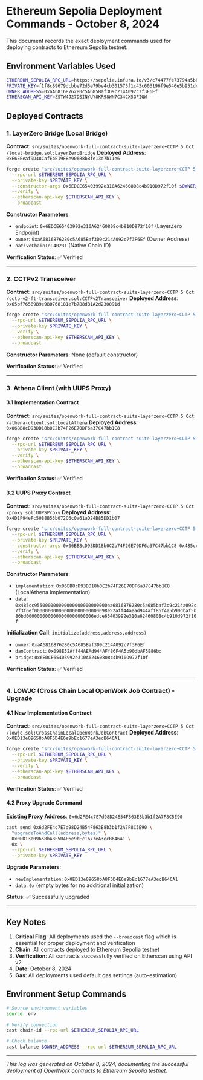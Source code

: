 # Ethereum Sepolia Deployment Commands - October 8, 2024

This document records the exact deployment commands used for deploying contracts to Ethereum Sepolia testnet.

## Environment Variables Used
```bash
ETHEREUM_SEPOLIA_RPC_URL=https://sepolia.infura.io/v3/c74477fe73794a5b897b6037f564c7d0
PRIVATE_KEY=f1f8c89679dcbbe72d5e79be4cb301575f1c43c603196f9e546e5b951dc0389d
OWNER_ADDRESS=0xaA6816876280c5A685Baf3D9c214A092c7f3F6Ef
ETHERSCAN_API_KEY=ZSTW4J27DSINYUY8KR98WN7C34CX5GFIQW
```

## Deployed Contracts

### 1. LayerZero Bridge (Local Bridge)
**Contract**: `src/suites/openwork-full-contract-suite-layerzero+CCTP 5 Oct /local-bridge.sol:LayerZeroBridge`
**Deployed Address**: `0xE6EEeaf9D48CafEbE19F8e906B8bBfe13d7b11e6`

```bash
forge create "src/suites/openwork-full-contract-suite-layerzero+CCTP 5 Oct /local-bridge.sol:LayerZeroBridge" \
  --rpc-url $ETHEREUM_SEPOLIA_RPC_URL \
  --private-key $PRIVATE_KEY \
  --constructor-args 0x6EDCE65403992e310A62460808c4b910D972f10f $OWNER_ADDRESS 40231 \
  --verify \
  --etherscan-api-key $ETHERSCAN_API_KEY \
  --broadcast
```

**Constructor Parameters**:
- `endpoint`: `0x6EDCE65403992e310A62460808c4b910D972f10f` (LayerZero Endpoint)
- `owner`: `0xaA6816876280c5A685Baf3D9c214A092c7f3F6Ef` (Owner Address)
- `nativeChainId`: `40231` (Native Chain ID)

**Verification Status**: ✅ Verified

---

### 2. CCTPv2 Transceiver
**Contract**: `src/suites/openwork-full-contract-suite-layerzero+CCTP 5 Oct /cctp-v2-ft-transceiver.sol:CCTPv2Transceiver`
**Deployed Address**: `0x65bf76589B9e9B0768181e7b7B8dB1A2d230091d`

```bash
forge create "src/suites/openwork-full-contract-suite-layerzero+CCTP 5 Oct /cctp-v2-ft-transceiver.sol:CCTPv2Transceiver" \
  --rpc-url $ETHEREUM_SEPOLIA_RPC_URL \
  --private-key $PRIVATE_KEY \
  --verify \
  --etherscan-api-key $ETHERSCAN_API_KEY \
  --broadcast
```

**Constructor Parameters**: None (default constructor)

**Verification Status**: ✅ Verified

---

### 3. Athena Client (with UUPS Proxy)

#### 3.1 Implementation Contract
**Contract**: `src/suites/openwork-full-contract-suite-layerzero+CCTP 5 Oct /athena-client.sol:LocalAthena`
**Deployed Address**: `0x06BB8cD93DD18b0C2b74F26E70DF6a37C47bb1C8`

```bash
forge create "src/suites/openwork-full-contract-suite-layerzero+CCTP 5 Oct /athena-client.sol:LocalAthena" \
  --rpc-url $ETHEREUM_SEPOLIA_RPC_URL \
  --private-key $PRIVATE_KEY \
  --verify \
  --etherscan-api-key $ETHERSCAN_API_KEY \
  --broadcast
```

**Verification Status**: ✅ Verified

#### 3.2 UUPS Proxy Contract
**Contract**: `src/suites/openwork-full-contract-suite-layerzero+CCTP 5 Oct /proxy.sol:UUPSProxy`
**Deployed Address**: `0x4D1F94eFc5088B53b072C6c0a61aD24B85DD1b07`

```bash
forge create "src/suites/openwork-full-contract-suite-layerzero+CCTP 5 Oct /proxy.sol:UUPSProxy" \
  --rpc-url $ETHEREUM_SEPOLIA_RPC_URL \
  --private-key $PRIVATE_KEY \
  --constructor-args 0x06BB8cD93DD18b0C2b74F26E70DF6a37C47bb1C8 0x485cc955000000000000000000000000aa6816876280c5a685baf3d9c214a092c7f3f6ef000000000000000000000000098e52aff44aead944aff86f4a5b90dbaf5b86bd0000000000000000000000006edce65403992e310a62460808c4b910d972f10f \
  --verify \
  --etherscan-api-key $ETHERSCAN_API_KEY \
  --broadcast
```

**Constructor Parameters**:
- `implementation`: `0x06BB8cD93DD18b0C2b74F26E70DF6a37C47bb1C8` (LocalAthena implementation)
- `data`: `0x485cc955000000000000000000000000aa6816876280c5a685baf3d9c214a092c7f3f6ef000000000000000000000000098e52aff44aead944aff86f4a5b90dbaf5b86bd0000000000000000000000006edce65403992e310a62460808c4b910d972f10f`

**Initialization Call**: `initialize(address,address,address)`
- `owner`: `0xaA6816876280c5A685Baf3D9c214A092c7f3F6Ef`
- `daoContract`: `0x098E52Aff44AEAd944AFf86F4A5b90dbAF5B86bd`
- `bridge`: `0x6EDCE65403992e310A62460808c4b910D972f10f`

**Verification Status**: ✅ Verified

---

### 4. LOWJC (Cross Chain Local OpenWork Job Contract) - Upgrade

#### 4.1 New Implementation Contract
**Contract**: `src/suites/openwork-full-contract-suite-layerzero+CCTP 5 Oct /lowjc.sol:CrossChainLocalOpenWorkJobContract`
**Deployed Address**: `0x0ED13e09658bA8F5D4E6e9bEc1677eA3ecB646A1`

```bash
forge create "src/suites/openwork-full-contract-suite-layerzero+CCTP 5 Oct /lowjc.sol:CrossChainLocalOpenWorkJobContract" \
  --rpc-url $ETHEREUM_SEPOLIA_RPC_URL \
  --private-key $PRIVATE_KEY \
  --verify \
  --etherscan-api-key $ETHERSCAN_API_KEY \
  --broadcast
```

**Verification Status**: ✅ Verified

#### 4.2 Proxy Upgrade Command
**Existing Proxy Address**: `0x6d2FE4c7E7d98D24B54F863E8b3b1f2A7F8C5E90`

```bash
cast send 0x6d2FE4c7E7d98D24B54F863E8b3b1f2A7F8C5E90 \
  "upgradeToAndCall(address,bytes)" \
  0x0ED13e09658bA8F5D4E6e9bEc1677eA3ecB646A1 \
  0x \
  --rpc-url $ETHEREUM_SEPOLIA_RPC_URL \
  --private-key $PRIVATE_KEY
```

**Upgrade Parameters**:
- `newImplementation`: `0x0ED13e09658bA8F5D4E6e9bEc1677eA3ecB646A1`
- `data`: `0x` (empty bytes for no additional initialization)

**Status**: ✅ Successfully upgraded

---

## Key Notes

1. **Critical Flag**: All deployments used the `--broadcast` flag which is essential for proper deployment and verification
2. **Chain**: All contracts deployed to Ethereum Sepolia testnet
3. **Verification**: All contracts successfully verified on Etherscan using API v2
4. **Date**: October 8, 2024
5. **Gas**: All deployments used default gas settings (auto-estimation)

## Environment Setup Commands

```bash
# Source environment variables
source .env

# Verify connection
cast chain-id --rpc-url $ETHEREUM_SEPOLIA_RPC_URL

# Check balance
cast balance $OWNER_ADDRESS --rpc-url $ETHEREUM_SEPOLIA_RPC_URL
```

---

*This log was generated on October 8, 2024, documenting the successful deployment of OpenWork contracts to Ethereum Sepolia testnet.*